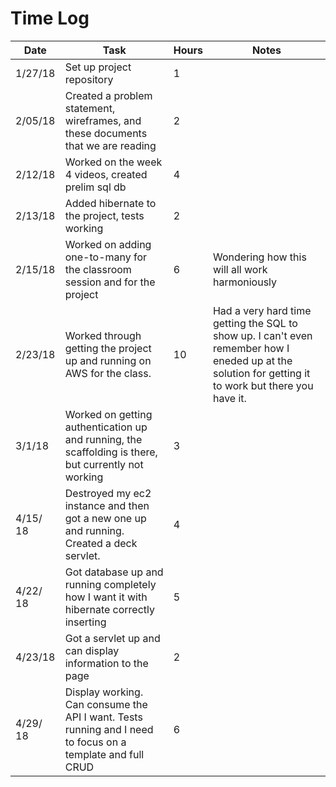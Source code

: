 # Time Log

| Date | Task | Hours | Notes|
|------|------|-------|------|
| 1/27/18| Set up project repository| 1 | |
| 2/05/18| Created a problem statement, wireframes, and these documents that we are reading  | 2 |  |
|2/12/18 | Worked on the week 4 videos, created prelim sql db| 4 | |
|2/13/18 | Added hibernate to the project, tests working | 2 | |
2/15/18 | Worked on adding one-to-many for the classroom session and for the project | 6 | Wondering how this will all work harmoniously|
|2/23/18| Worked through getting the project up and running on AWS for the class. | 10 | Had a very hard time getting the SQL to show up. I can't even remember how I eneded up at the solution for getting it to work but there you have it. |
|3/1/18| Worked on getting authentication up and running, the scaffolding is there, but currently not working| 3 | |
|4/15/ 18| Destroyed my ec2 instance and then got a new one up and running. Created a deck servlet. | 4| ||
|4/22/ 18| Got database up and running completely how I want it with hibernate correctly inserting | 5| ||
|4/23/18| Got a servlet up and can display information to the page| 2| |
|4/29/ 18 | Display working. Can consume the API I want. Tests running and I need  to focus on a template and full CRUD | 6 | ||

